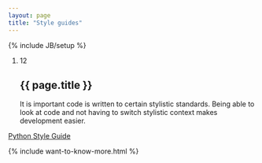 ```yaml
---
layout: page
title: "Style guides"
---
```


{% include JB/setup %}

<ol class="Ordered-list--wide">
    <li>
        <div class="Ordered-list--context Ordered-list--no-number">
            <span class="Ordered-list--number">12</span>
            <div>
                <h2 class="List-item__heading">{{ page.title }}</h2>
<div class="List-item__body" markdown="1">
It is important code is written to certain stylistic standards. Being able to look at code and not having to switch stylistic context makes development easier.
</div>
            </div>
        </div>
    </li>
</ol>

<dl class="Accordion--top">
    <dt class="Accordion__element__title Accordion__element__link"><a href="/pages/python-style-guide.html">Python Style Guide</a></dt>
</dl>

{% include want-to-know-more.html %}

